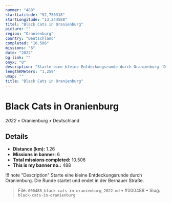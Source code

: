 ```yaml
---
nummer: "488"
startLatitude: "52,756318"
startLongitude: "13,244588"
titel: "Black Cats in Oranienburg"
picture: ""
region: "Oranienburg"
country: "Deutschland"
completed: "10.506"
missions: "6"
date: "2022"
bg-link: ""
onyx: "0"
description: "Starte eine kleine Entdeckungsrunde durch Oranienburg. Die Runde startet und endet in der Bernauer Straße."
lengthKMeters: "1,259"
umap: ""
title: "Black Cats in Oranienburg"
---
```

# Black Cats in Oranienburg

*2022* • Oranienburg • Deutschland



## Details
- **Distance (km):** 1.26
- **Missions in banner:** 6
- **Total missions completed:** 10.506
- **This is my banner no.:** 488


!!! note "Description"
    Starte eine kleine Entdeckungsrunde durch Oranienburg. Die Runde startet und endet in der Bernauer Straße.




> File: `000488_black-cats-in-oranienburg_2022.md` • #000488 • Slug: `black-cats-in-oranienburg`
